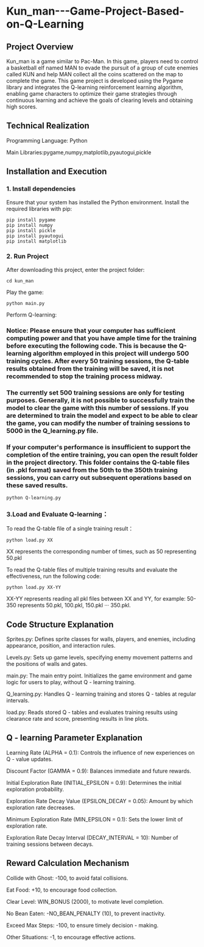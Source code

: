 # Kun_man---Game-Project-Based-on-Q-Learning
## **Project Overview**

Kun_man is a game similar to Pac-Man. In this game, players need to control a basketball elf named MAN to evade the pursuit of a group of cute enemies called KUN and help MAN collect all the coins scattered on the map to complete the game. This game project is developed using the Pygame library and integrates the Q-learning reinforcement learning algorithm, enabling game characters to optimize their game strategies through continuous learning and achieve the goals of clearing levels and obtaining high scores.

## **Technical Realization**

Programming Language: Python

Main Libraries:pygame,numpy,matplotlib,pyautogui,pickle

## **Installation and Execution**

### **1. Install dependencies**

Ensure that your system has installed the Python environment.
Install the required libraries with pip:

	pip install pygame
 	pip install numpy
	pip install pickle
	pip install pyautogui
 	pip install matplotlib
	
### **2. Run Project**

After downloading this project, enter the project folder:

	cd kun_man
 
Play the game:

	python main.py
 
Perform Q-learning:

### **Notice: Please ensure that your computer has sufficient computing power and that you have ample time for the training before executing the following code. This is because the Q-learning algorithm employed in this project will undergo 500 training cycles. After every 50 training sessions, the Q-table results obtained from the training will be saved, it is not recommended to stop the training process midway.**

### **The currently set 500 training sessions are only for testing purposes. Generally, it is not possible to successfully train the model to clear the game with this number of sessions. If you are determined to train the model and expect to be able to clear the game, you can modify the number of training sessions to 5000 in the Q_learning.py file.**

### **If your computer's performance is insufficient to support the completion of the entire training, you can open the result folder in the project directory. This folder contains the Q-table files (in .pkl format) saved from the 50th to the 350th training sessions, you can carry out subsequent operations based on these saved results.**

	python Q-learning.py

### **3.Load and Evaluate Q-learning：**

To read the Q-table file of a single training result：

	python load.py XX

 XX represents the corresponding number of times, such as 50 representing 50.pkl

To read the Q-table files of multiple training results and evaluate the effectiveness, run the following code:

	python load.py XX-YY
 
XX-YY represents reading all pkl files between XX and YY, for example: 50-350 represents 50.pkl, 100.pkl, 150.pkl ··· 350.pkl.

## **Code Structure Explanation**

Sprites.py: Defines sprite classes for walls, players, and enemies, including appearance, position, and interaction rules.

Levels.py: Sets up game levels, specifying enemy movement patterns and the positions of walls and gates.

main.py: The main entry point. Initializes the game environment and game logic for users to play, without Q - learning training.

Q_learning.py: Handles Q - learning training and stores Q - tables at regular intervals.

load.py: Reads stored Q - tables and evaluates training results using clearance rate and score, presenting results in line plots.

## **Q - learning Parameter Explanation**

Learning Rate (ALPHA = 0.1): Controls the influence of new experiences on Q - value updates.

Discount Factor (GAMMA = 0.9): Balances immediate and future rewards.

Initial Exploration Rate (INITIAL_EPSILON = 0.9): Determines the initial exploration probability.

Exploration Rate Decay Value (EPSILON_DECAY = 0.05): Amount by which exploration rate decreases.

Minimum Exploration Rate (MIN_EPSILON = 0.1): Sets the lower limit of exploration rate.

Exploration Rate Decay Interval (DECAY_INTERVAL = 10): Number of training sessions between decays.

## **Reward Calculation Mechanism**

Collide with Ghost: -100, to avoid fatal collisions.

Eat Food: +10, to encourage food collection.

Clear Level: WIN_BONUS (2000), to motivate level completion.

No Bean Eaten: -NO_BEAN_PENALTY (10), to prevent inactivity.

Exceed Max Steps: -100, to ensure timely decision - making.

Other Situations: -1, to encourage effective actions.
